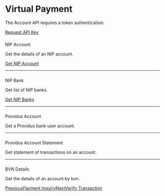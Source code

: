 # Virtual Payment

The Account API requires a token authentication.

[Request API Key](/quick-start)

### 

[](#nip-account)

NIP Account

Get the details of an NIP account.

[Get NIP Account](/payment/get-nip-account)

* * *

### 

[](#nip-bank)

NIP Bank

Get list of NIP banks.

[Get NIP Banks](/payment/get-nip-banks)

* * *

### 

[](#providus-account)

Providus Account

Get a Providus bank user account.

* * *

### 

[](#providus-account-statement)

Providus Account Statement

Get statement of transactions on an account.

* * *

### 

[](#bvn-details)

BVN Details

Get the details of an account by bvn.

[PreviousPayment Inquiry](/provi-bill/payment-inquiry)[NextVerify Transaction](/virtual-payment/verify-transaction)